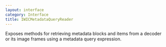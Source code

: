 ```yaml
---
layout: interface
category: Interface
title: IWICMetadataQueryReader
---
```


Exposes methods for retrieving metadata blocks and items from a decoder or its image frames using a metadata query expression.
